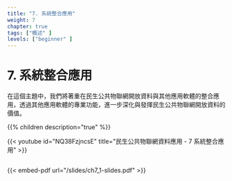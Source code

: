 ```yaml
---
title: "7. 系統整合應用"
weight: 7
chapter: true
tags: ["概述" ]
levels: ["beginner" ]
---
```


# 7. 系統整合應用

在這個主題中，我們將著重在民生公共物聯網開放資料與其他應用軟體的整合應用，透過其他應用軟體的專業功能，進一步深化與發揮民生公共物聯網開放資料的價值。


{{% children description="true" %}}


  {{< youtube id="NQ38FzjncsE" title="民生公共物聯網資料應用 - 7 系統整合應用" >}}

##

{{< embed-pdf url="/slides/ch7_1-slides.pdf" >}}
